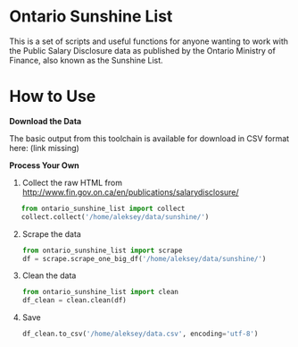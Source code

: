 # Ontario Sunshine List

This is a set of scripts and useful functions for anyone wanting to work with the Public Salary Disclosure data as published by the Ontario Ministry of Finance, also known as the Sunshine List.

# How to Use

**Download the Data**

The basic output from this toolchain is available for download in CSV format here: (link missing)

**Process Your Own**

1. Collect the raw HTML from http://www.fin.gov.on.ca/en/publications/salarydisclosure/
```python
   from ontario_sunshine_list import collect  
   collect.collect('/home/aleksey/data/sunshine/')
```
2. Scrape the data
   ```python
   from ontario_sunshine_list import scrape
   df = scrape.scrape_one_big_df('/home/aleksey/data/sunshine/')
   ```
3. Clean the data
   ```python
   from ontario_sunshine_list import clean
   df_clean = clean.clean(df)
   ```
4. Save
   ```python
   df_clean.to_csv('/home/aleksey/data.csv', encoding='utf-8')
   ```

